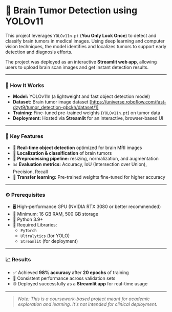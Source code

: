 # 🧠 Brain Tumor Detection using YOLOv11

This project leverages `YOLOv11n.pt` (**You Only Look Once**) to detect and classify brain tumors in medical images. Using deep learning and computer vision techniques, the model identifies and localizes tumors to support early detection and diagnosis efforts.

The project was deployed as an interactive **Streamlit web app**, allowing users to upload brain scan images and get instant detection results.

---

### 🚀 How It Works

- **Model:** YOLOv11n (a lightweight and fast object detection model)
- **Dataset:** Brain tumor image dataset [https://universe.roboflow.com/fast-dzyt9/tumor_detection-gbckh/dataset/1]
- **Training:** Fine-tuned pre-trained weights (`YOLOv11n.pt`) on tumor data
- **Deployment:** Hosted via **Streamlit** for an interactive, browser-based UI

---

### 🔑 Key Features

- 🧠 **Real-time object detection** optimized for brain MRI images  
- 📍 **Localization & classification** of brain tumors  
- 🔁 **Preprocessing pipeline:** resizing, normalization, and augmentation  
- 📊 **Evaluation metrics:** Accuracy, IoU (Intersection over Union), Precision, Recall  
- 🎯 **Transfer learning:** Pre-trained weights fine-tuned for higher accuracy

---

### ⚙️ Prerequisites

- 🖥️ High-performance GPU (NVIDIA RTX 3080 or better recommended)  
- 💾 Minimum: 16 GB RAM, 500 GB storage  
- 🐍 Python 3.9+  
- 🔧 Required Libraries:
  - `PyTorch`
  - `Ultralytics` (for YOLO)
  - `Streamlit` (for deployment)

---

### 📈 Results

- ✅ Achieved **98% accuracy** after **20 epochs** of training  
- 🧪 Consistent performance across validation sets  
- 🌐 Deployed successfully as a **Streamlit app** for real-time usage

---

> _Note: This is a coursework-based project meant for academic exploration and learning. It's not intended for clinical deployment._

